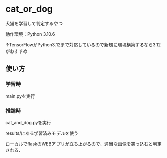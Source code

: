 # cat_or_dog
犬猫を学習して判定するやつ

動作環境：Python 3.10.6

↑TensorFlowがPython3.12まで対応しているので新規に環境構築するなら3.12がおすすめ

## 使い方
### 学習時
main.pyを実行

### 推論時
cat_and_dog.pyを実行

results/にある学習済みモデルを使う

ローカルでflaskのWEBアプリが立ち上がるので，適当な画像を突っ込むと判定される．
